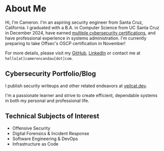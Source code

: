 # About Me
Hi, I'm Cameron.
I'm an aspiring security engineer from Santa Cruz, California. I graduated with a B.A. in Computer Science from UC Santa Cruz in December 2024, have earned [multiple cybersecurity certifications](https://www.credly.com/users/cameron-candau), and have professional experience in systems administration. I'm currently preparing to take Offsec's OSCP certification in November!

For more details, please visit my [GitHub](https://github.com/CameronCandau), [LinkedIn](https://www.linkedin.com/in/cameron-candau/) or contact me at `hello[at]cameroncandau[dot]com`.

## Cybersecurity Portfolio/Blog
I publish security writeups and other related endeavors at [veilcat.dev](https://veilcat.dev).

I'm a passionate learner and strive to create efficient, dependable systems in both my personal and professional life.

## Technical Subjects of Interest
- Offensive Security
- Digital Forensics & Incident Response
- Software Engineering & DevOps
- Infrastructure as Code
